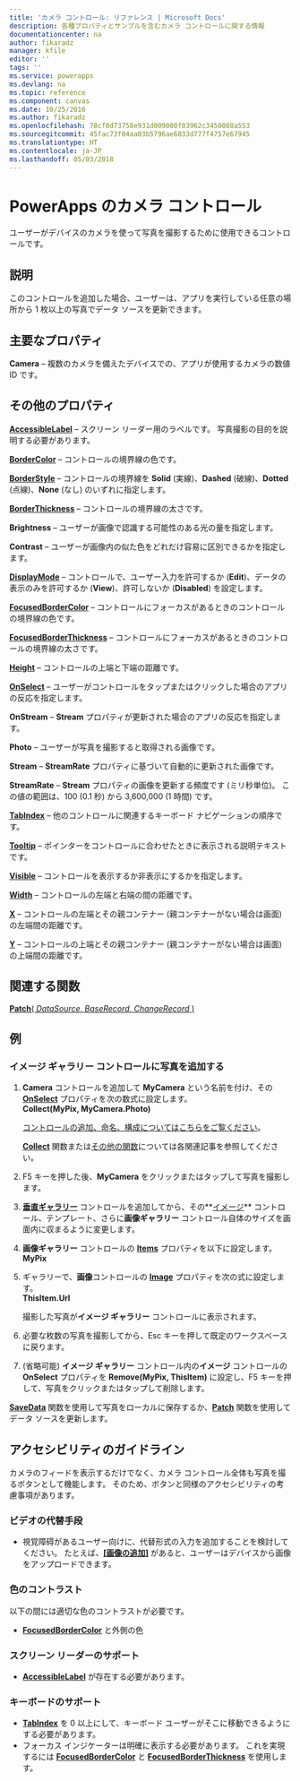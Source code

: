 ```yaml
---
title: 'カメラ コントロール: リファレンス | Microsoft Docs'
description: 各種プロパティとサンプルを含むカメラ コントロールに関する情報
documentationcenter: na
author: fikaradz
manager: kfile
editor: ''
tags: ''
ms.service: powerapps
ms.devlang: na
ms.topic: reference
ms.component: canvas
ms.date: 10/25/2016
ms.author: fikaradz
ms.openlocfilehash: 78cf8d73758e931d009080f03962c3450088a553
ms.sourcegitcommit: 45fac73f04aa03b5796ae6833d777f4757e67945
ms.translationtype: HT
ms.contentlocale: ja-JP
ms.lasthandoff: 05/03/2018
---
```

# <a name="camera-control-in-powerapps"></a>PowerApps のカメラ コントロール
ユーザーがデバイスのカメラを使って写真を撮影するために使用できるコントロールです。

## <a name="description"></a>説明
このコントロールを追加した場合、ユーザーは、アプリを実行している任意の場所から 1 枚以上の写真でデータ ソースを更新できます。

## <a name="key-properties"></a>主要なプロパティ
**Camera** – 複数のカメラを備えたデバイスでの、アプリが使用するカメラの数値 ID です。

## <a name="additional-properties"></a>その他のプロパティ
**[AccessibleLabel](properties-accessibility.md)** – スクリーン リーダー用のラベルです。 写真撮影の目的を説明する必要があります。

**[BorderColor](properties-color-border.md)** – コントロールの境界線の色です。

**[BorderStyle](properties-color-border.md)** – コントロールの境界線を **Solid** (実線)、**Dashed** (破線)、**Dotted** (点線)、**None** (なし) のいずれに指定します。

**[BorderThickness](properties-color-border.md)** – コントロールの境界線の太さです。

**Brightness** – ユーザーが画像で認識する可能性のある光の量を指定します。

**Contrast** – ユーザーが画像内の似た色をどれだけ容易に区別できるかを指定します。

**[DisplayMode](properties-core.md)** – コントロールで、ユーザー入力を許可するか (**Edit**)、データの表示のみを許可するか (**View**)、許可しないか (**Disabled**) を設定します。

**[FocusedBorderColor](properties-color-border.md)** – コントロールにフォーカスがあるときのコントロールの境界線の色です。

**[FocusedBorderThickness](properties-color-border.md)** – コントロールにフォーカスがあるときのコントロールの境界線の太さです。

**[Height](properties-size-location.md)** – コントロールの上端と下端の距離です。

**[OnSelect](properties-core.md)** – ユーザーがコントロールをタップまたはクリックした場合のアプリの反応を指定します。

**OnStream** – **Stream** プロパティが更新された場合のアプリの反応を指定します。

**Photo** – ユーザーが写真を撮影すると取得される画像です。

**Stream** – **StreamRate** プロパティに基づいて自動的に更新された画像です。

**StreamRate** – **Stream** プロパティの画像を更新する頻度です (ミリ秒単位)。  この値の範囲は、100 (0.1 秒) から 3,600,000 (1 時間) です。

**[TabIndex](properties-accessibility.md)** – 他のコントロールに関連するキーボード ナビゲーションの順序です。

**[Tooltip](properties-core.md)** – ポインターをコントロールに合わせたときに表示される説明テキストです。

**[Visible](properties-core.md)** – コントロールを表示するか非表示にするかを指定します。

**[Width](properties-size-location.md)** – コントロールの左端と右端の間の距離です。

**[X](properties-size-location.md)** – コントロールの左端とその親コンテナー (親コンテナーがない場合は画面) の左端間の距離です。

**[Y](properties-size-location.md)** – コントロールの上端とその親コンテナー (親コンテナーがない場合は画面) の上端間の距離です。

## <a name="related-functions"></a>関連する関数
[**Patch**( *DataSource*, *BaseRecord*, *ChangeRecord* )](../functions/function-patch.md)

## <a name="example"></a>例
### <a name="add-photos-to-an-image-gallery-control"></a>イメージ ギャラリー コントロールに写真を追加する
1. **Camera** コントロールを追加して **MyCamera** という名前を付け、その **[OnSelect](properties-core.md)** プロパティを次の数式に設定します。<br>
   **Collect(MyPix, MyCamera.Photo)**

    [コントロールの追加、命名、構成についてはこちらをご覧ください](../add-configure-controls.md)。

    **[Collect](../functions/function-clear-collect-clearcollect.md)** 関数または[その他の関数](../formula-reference.md)については各関連記事を参照してください。
2. F5 キーを押した後、**MyCamera** をクリックまたはタップして写真を撮影します。
3. **[垂直ギャラリー](control-gallery.md)** コントロールを追加してから、その**[イメージ](control-image.md)** コントロール、テンプレート、さらに**画像ギャラリー** コントロール自体のサイズを画面内に収まるように変更します。
4. **画像ギャラリー** コントロールの **[Items](properties-core.md)** プロパティを以下に設定します。<br>**MyPix**
5. ギャラリーで、**画像**コントロールの **[Image](properties-visual.md)** プロパティを次の式に設定します。<br>
   **ThisItem.Url**

    撮影した写真が**イメージ ギャラリー** コントロールに表示されます。
6. 必要な枚数の写真を撮影してから、Esc キーを押して既定のワークスペースに戻ります。
7. (省略可能) **イメージ ギャラリー** コントロール内の**イメージ** コントロールの **OnSelect** プロパティを **Remove(MyPix, ThisItem)** に設定し、F5 キーを押して、写真をクリックまたはタップして削除します。

**[SaveData](../functions/function-savedata-loaddata.md)** 関数を使用して写真をローカルに保存するか、**[Patch](../functions/function-patch.md)** 関数を使用してデータ ソースを更新します。


## <a name="accessibility-guidelines"></a>アクセシビリティのガイドライン
カメラのフィードを表示するだけでなく、カメラ コントロール全体も写真を撮るボタンとして機能します。 そのため、ボタンと同様のアクセシビリティの考慮事項があります。

### <a name="video-alternatives"></a>ビデオの代替手段
* 視覚障碍があるユーザー向けに、代替形式の入力を追加することを検討してください。 たとえば、**[[画像の追加]](control-add-picture.md)** があると、ユーザーはデバイスから画像をアップロードできます。

### <a name="color-contrast"></a>色のコントラスト
以下の間には適切な色のコントラストが必要です。
* **[FocusedBorderColor](properties-color-border.md)** と外側の色

### <a name="screen-reader-support"></a>スクリーン リーダーのサポート
* **[AccessibleLabel](properties-accessibility.md)** が存在する必要があります。

### <a name="keyboard-support"></a>キーボードのサポート
* **[TabIndex](properties-accessibility.md)** を 0 以上にして、キーボード ユーザーがそこに移動できるようにする必要があります。
* フォーカス インジケーターは明確に表示する必要があります。 これを実現するには **[FocusedBorderColor](properties-color-border.md)** と **[FocusedBorderThickness](properties-color-border.md)** を使用します。
